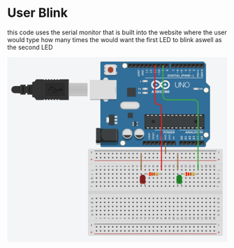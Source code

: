 # User Blink

this code uses the serial monitor that is built into the website where the user would type how many times the would want the first LED to blink aswell as the second LED

![user-blink-circut](user-blink-circut.png)